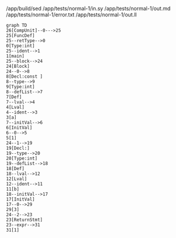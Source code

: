 /app/build/sed
/app/tests/normal-1/in.sy
/app/tests/normal-1/out.md
/app/tests/normal-1/error.txt
/app/tests/normal-1/out.ll
```mermaid
graph TD
26[CompUnit]--0--->25
25[FuncDef]
25--retType-->0
0[Type:int]
25--ident-->1
1[main]
25--block-->24
24[Block]
24--0-->8
8[Decl:const ]
8--type-->9
9[Type:int]
8--defList-->7
7[Def]
7--lval-->4
4[Lval]
4--ident-->3
3[a]
7--initVal-->6
6[InitVal]
6--0-->5
5[1]
24--1-->19
19[Decl:]
19--type-->20
20[Type:int]
19--defList-->18
18[Def]
18--lval-->12
12[Lval]
12--ident-->11
11[b]
18--initVal-->17
17[InitVal]
17--0-->29
29[3]
24--2-->23
23[ReturnStmt]
23--expr-->31
31[1]
```
